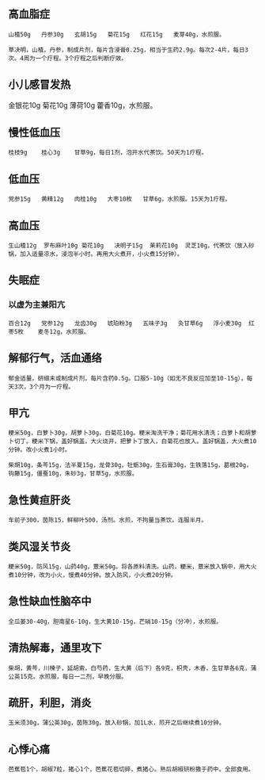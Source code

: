 ## 高血脂症

    山楂50g   丹参30g   玄胡15g   菊花15g   红花15g   麦芽40g，水煎服。
    
    草决明，山楂，丹参，制成片剂，每片含浸膏0.25g，相当于生药2.9g。每次2-4片，每日3次。4周为一个疗程。3个疗程之后判断疗效。
    
## 小儿感冒发热

   金银花10g   菊花10g   薄荷10g   藿香10g，水煎服。
   
## 慢性低血压

    桂枝9g    桂心3g    甘草9g，每日1剂，泡开水代茶饮。50天为1疗程。
    
## 低血压

    党参15g   黄精12g   肉桂10g   大枣10枚   甘草6g，水煎服。15天为1疗程。
    
## 高血压

    生山楂12g  罗布麻叶10g 菊花10g   决明子15g  茉莉花10g  灵芝10g，代茶饮（放入砂锅，加入适量凉水，浸泡半小时。再用大火煮开，小火煮15分钟）。

## 失眠症
### 以虚为主兼阳亢

    百合12g   党参12g   龙齿30g   琥珀粉3g   五味子3g   灸甘草6g   浮小麦30g  红枣5枚    麦冬12g，水煎服。
    
## 解郁行气，活血通络

    郁金适量，研细末或制成片剂，每片含药0.5g。口服5-10g（如无不良反应加至10-15g），每天3次，3个月为一疗程。

## 甲亢

    粳米50g，白萝卜30g，胡萝卜30g，白菊花10g。粳米淘洗干净；菊花用水清洗；白萝卜和胡萝卜切丁。粳米下锅，盖好锅盖，大火烧开，把萝卜丁放入，白菊花也放入。盖好锅盖，大火煮10分钟。改小火煮1小时。

    柴胡10g，条芩15g，法半夏15g，龙骨30g，牡蛎30g，生石膏30g，生铁落15g，葛根20g，钩藤15g，僵蚕10g，朱砂3g，甘草5g，水煎服。

## 急性黄疸肝炎

    车前子300，茵陈15，鲜柳叶500，汤剂。水煎，不拘量当茶饮。连服半月。

## 类风湿关节炎

    粳米50g，防风15g，山药40g，薏米50g。将各原料清洗。山药，粳米，薏米放入锅中，用大火煮10分钟，改为小火，慢煮40分钟。放入防风，小火煮20分钟。

## 急性缺血性脑卒中

    全瓜蒌30-40g，胆南星6-10g，生大黄10-15g，芒硝10-15g（分冲），水煎服。

## 清热解毒，通里攻下

    柴胡，黄芩，川楝子，延胡索，白芍药，生大黄（后下）各9克，枳壳，木香，生甘草各6克，蒲公英15克。水煎服，每日一二剂，早晚分服。

## 疏肝，利胆，消炎

    玉米须30g，蒲公英30g，茵陈30g，放入砂锅，加1L水，煎开之后继续煮10分钟。

## 心悸心痛

    芭蕉苞1个，胡椒7粒，猪心1个，芭蕉花苞切碎，煮猪心。熟后胡椒研粉撒于药中。全部食用。
